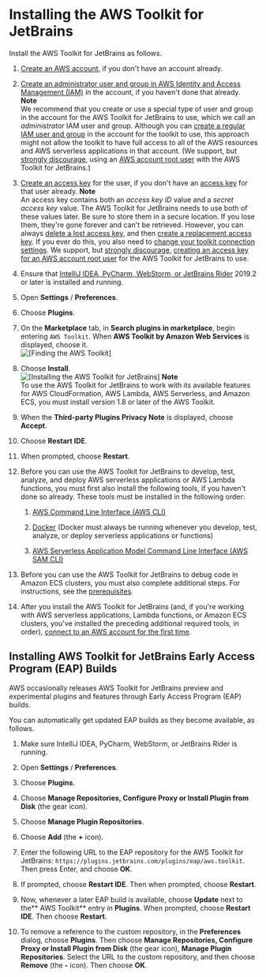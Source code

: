 # Installing the AWS Toolkit for JetBrains<a name="setup-toolkit"></a>

Install the AWS Toolkit for JetBrains as follows\.

1. [Create an AWS account](https://aws.amazon.com/premiumsupport/knowledge-center/create-and-activate-aws-account/), if you don't have an account already\.

1.  [Create an administrator user and group in AWS Identity and Access Management \(IAM\)](https://docs.aws.amazon.com/IAM/latest/UserGuide/getting-started_create-admin-group.html#getting-started_create-admin-group-console) in the account, if you haven't done that already\. 
**Note**  
We recommend that you create or use a special type of user and group in the account for the AWS Toolkit for JetBrains to use, which we call an *administrator* IAM user and group\. Although you can [create a regular IAM user and group](https://docs.aws.amazon.com/IAM/latest/UserGuide/id_users_create.html#id_users_create_console) in the account for the toolkit to use, this approach might not allow the toolkit to have full access to all of the AWS resources and AWS serverless applications in that account\. \(We support, but [strongly discourage](https://docs.aws.amazon.com/IAM/latest/UserGuide/best-practices.html#create-iam-users), using an [AWS account root user](https://docs.aws.amazon.com/IAM/latest/UserGuide/best-practices.html#lock-away-credentials) with the AWS Toolkit for JetBrains\.\)

1. [Create an access key](https://docs.aws.amazon.com/IAM/latest/UserGuide/id_credentials_access-keys.html#Using_CreateAccessKey) for the user, if you don't have an [access key](https://docs.aws.amazon.com/IAM/latest/UserGuide/id_credentials_access-keys.html) for that user already\. 
**Note**  
An access key contains both an *access key ID* value and a *secret access key* value\. The AWS Toolkit for JetBrains needs to use both of these values later\. Be sure to store them in a secure location\. If you lose them, they're gone forever and can't be retrieved\. However, you can always [delete a lost access key](https://docs.aws.amazon.com/IAM/latest/UserGuide/id_credentials_access-keys.html#Using_CreateAccessKey), and then [create a replacement access key](https://docs.aws.amazon.com/IAM/latest/UserGuide/id_credentials_access-keys.html#Using_CreateAccessKey)\. If you ever do this, you also need to [change your toolkit connection settings](key-tasks.md#key-tasks-change-connect)\. We support, but [strongly discourage](https://docs.aws.amazon.com/IAM/latest/UserGuide/best-practices.html#create-iam-users), [creating an access key for an AWS account root user](https://docs.aws.amazon.com/IAM/latest/UserGuide/id_root-user.html#id_root-user_manage_add-key) for the AWS Toolkit for JetBrains to use\.

1. Ensure that [IntelliJ IDEA, PyCharm, WebStorm, or JetBrains Rider](https://www.jetbrains.com/products.html) 2019\.2 or later is installed and running\.

1. Open **Settings** / **Preferences**\.

1. Choose **Plugins**\.

1. On the **Marketplace** tab, in **Search plugins in marketplace**, begin entering `AWS Toolkit`\. When **AWS Toolkit by Amazon Web Services** is displayed, choose it\.  
![\[Finding the AWS Toolkit\]](http://docs.aws.amazon.com/toolkit-for-jetbrains/latest/userguide/)

1. Choose **Install**\.  
![\[Installing the AWS Toolkit for JetBrains\]](http://docs.aws.amazon.com/toolkit-for-jetbrains/latest/userguide/)
**Note**  
To use the AWS Toolkit for JetBrains to work with its available features for AWS CloudFormation, AWS Lambda, AWS Serverless, and Amazon ECS, you must install version 1\.8 or later of the AWS Toolkit\.

1. When the **Third\-party Plugins Privacy Note** is displayed, choose **Accept**\.

1. Choose **Restart IDE**\.

1. When prompted, choose **Restart**\.

1. Before you can use the AWS Toolkit for JetBrains to develop, test, analyze, and deploy AWS serverless applications or AWS Lambda functions, you must first also install the following tools, if you haven't done so already\. These tools must be installed in the following order:

   1. [AWS Command Line Interface \(AWS CLI\)](https://docs.aws.amazon.com/cli/latest/userguide/cli-chap-install.html)

   1. [Docker](https://docs.docker.com/install/) \(Docker must always be running whenever you develop, test, analyze, or deploy serverless applications or functions\)

   1. [AWS Serverless Application Model Command Line Interface \(AWS SAM CLI\)](https://docs.aws.amazon.com/serverless-application-model/latest/developerguide/serverless-sam-cli-install.html)

1. Before you can use the AWS Toolkit for JetBrains to debug code in Amazon ECS clusters, you must also complete additional steps\. For instructions, see the [prerequisites](ecs-debug.md#ecs-prereqs)\.

1. After you install the AWS Toolkit for JetBrains \(and, if you're working with AWS serverless applications, Lambda functions, or Amazon ECS clusters, you've installed the preceding additional required tools, in order\), [connect to an AWS account for the first time](key-tasks.md#key-tasks-first-connect)\.

## Installing AWS Toolkit for JetBrains Early Access Program \(EAP\) Builds<a name="eap-or-custom-install"></a>

AWS occasionally releases AWS Toolkit for JetBrains preview and experimental plugins and features through Early Access Program \(EAP\) builds\.

You can automatically get updated EAP builds as they become available, as follows\.

1. Make sure IntelliJ IDEA, PyCharm, WebStorm, or JetBrains Rider is running\.

1. Open **Settings** / **Preferences**\.

1. Choose **Plugins**\.

1. Choose **Manage Repositories, Configure Proxy or Install Plugin from Disk** \(the gear icon\)\.

1. Choose **Manage Plugin Repositories**\.

1. Choose **Add** \(the **\+** icon\)\.

1. Enter the following URL to the EAP repository for the AWS Toolkit for JetBrains: `https://plugins.jetbrains.com/plugins/eap/aws.toolkit`\. Then press Enter, and choose **OK**\.

1. If prompted, choose **Restart IDE**\. Then when prompted, choose **Restart**\.

1. Now, whenever a later EAP build is available, choose **Update** next to the** AWS Toolkit** entry in **Plugins**\. When prompted, choose **Restart IDE**\. Then choose **Restart**\.

1. To remove a reference to the custom repository, in the **Preferences** dialog, choose **Plugins**\. Then choose **Manage Repositories, Configure Proxy or Install Plugin from Disk** \(the gear icon\), **Manage Plugin Repositories**\. Select the URL to the custom repository, and then choose **Remove** \(the **\-** icon\)\. Then choose **OK**\.